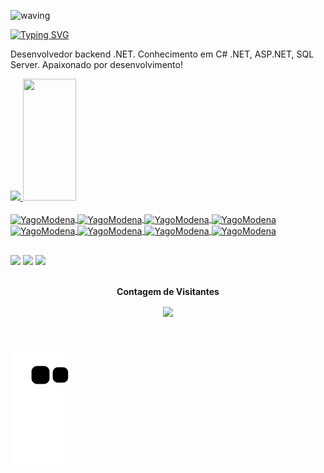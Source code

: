 ![waving](https://capsule-render.vercel.app/api?type=waving&height=200&text=Olá!%20Eu%20sou%20o%20Yago%20Modena&fontAlign=50&fontAlignY=40&color=gradient&fontSize=60)

[![Typing SVG](https://readme-typing-svg.herokuapp.com/?color=00b8e4&size=35&center=true&vCenter=true&width=1000&lines=Meu+nome+é+Yago+Borges+Modena;Tenho+21+anos;Sou+graduando+do+curso+Ciências+da+Computação-UNIP;Bem+-+Vindo!+:%29)](https://git.io/typing-svg)

Desenvolvedor backend .NET. Conhecimento em C# .NET, ASP.NET, SQL Server. Apaixonado por desenvolvimento!


<div>
   	<a href="https://github.com/yagomodena">
	<img height="180em" src="https://github-readme-stats.vercel.app/api?username=yagomodena&show_icons=true&theme=algolia&include_all_commits=true&count_private=true"/>
	<img width="41%" height="195px" src="https://github-readme-stats.vercel.app/api/top-langs/?username=yagomodena&layout=compact&hide_border=true&title_color=00b8e4&text_color=00b8e4&bg_color=0d1117" />
</div>


<div style="display: inline_block"><br>
  	<img align="center" alt="YagoModena" height="30" width="40" src="https://cdn.jsdelivr.net/gh/devicons/devicon/icons/csharp/csharp-original.svg">
  	<img align="center" alt="YagoModena" height="30" width="40" src="https://cdn.jsdelivr.net/gh/devicons/devicon/icons/microsoftsqlserver/microsoftsqlserver-plain-wordmark.svg">
	<img align="center" alt="YagoModena" height="30" width="40" src="https://cdn.jsdelivr.net/gh/devicons/devicon/icons/dotnetcore/dotnetcore-original.svg">
	<img align="center" alt="YagoModena" height="30" width="40" src="https://cdn.jsdelivr.net/gh/devicons/devicon/icons/git/git-original.svg">
	<img align="center" alt="YagoModena" height="30" width="40" src="https://cdn.jsdelivr.net/gh/devicons/devicon/icons/angularjs/angularjs-original.svg">
	<img align="center" alt="YagoModena" height="30" width="40" src="https://cdn.jsdelivr.net/gh/devicons/devicon/icons/python/python-original.svg">
	<img align="center" alt="YagoModena" height="30" width="40" src="https://cdn.jsdelivr.net/gh/devicons/devicon/icons/docker/docker-original.svg">
	<img align="center" alt="YagoModena" height="30" width="40" src="https://cdn.jsdelivr.net/gh/devicons/devicon/icons/kotlin/kotlin-original.svg">
</div>
  
##

<div>
     <a href="https://www.linkedin.com/in/yagomodena" target="_blank"><img src="https://img.shields.io/badge/-LinkedIn-%230077B5?style=for-the-badge&logo=linkedin&logoColor=white" target="_blank"></a>
  	 <a href="https://www.instagram.com/yagomodena" target="_blank"><img src="https://img.shields.io/badge/-Instagram-%23E4405F?style=for-the-badge&logo=instagram&logoColor=white" target="_blank"></a>
  	 <a href = "mailto:yagobmodena1@gmail.com"><img src="https://img.shields.io/badge/-Gmail-%23333?style=for-the-badge&logo=gmail&logoColor=white" target="_blank"></a>
</div>

<div align="center">
<br>
<p align="centre"><b>Contagem de Visitantes</b></p>  
<p align="center"><img align="center" src="https://profile-counter.glitch.me/{yagomodena}/count.svg" /></p> 
<br>
</div>
  
  ![Snake animation](https://github.com/yagomodena/yagomodena/blob/output/github-contribution-grid-snake.svg)
